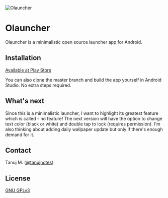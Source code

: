 ![Olauncher](https://repository-images.githubusercontent.com/278638069/e14e7b80-c874-11ea-9a8f-afd6a88db933)
# Olauncher
Olauncher is a minimalistic open source launcher app for Android.

## Installation

[Available at Play Store](https://play.google.com/store/apps/details?id=app.olauncher)

You can also clone the master branch and build the app yourself in Android Studio. No extra steps required.

## What's next

Since this is a minimalistic launcher, I want to highlight its greatest feature which is called - no feature! 
The next version will have the option to change text color (black or white) and double tap to lock (requires permission). 
I'm also thinking about adding daily wallpaper update but only if there's enough demand for it.

## Contact
Tanuj M. ([@tanujnotes](https://twitter.com/tanujnotes))

## License
[GNU GPLv3 ](https://www.gnu.org/licenses/gpl-3.0.en.html)
